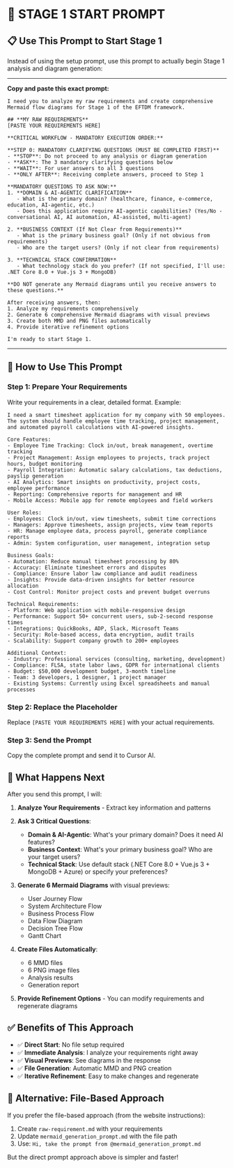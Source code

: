 # 🚀 STAGE 1 START PROMPT

## **📋 Use This Prompt to Start Stage 1**

Instead of using the setup prompt, use this prompt to actually begin Stage 1 analysis and diagram generation:

---

**Copy and paste this exact prompt:**

```
I need you to analyze my raw requirements and create comprehensive Mermaid flow diagrams for Stage 1 of the EFTDM framework.

## **MY RAW REQUIREMENTS**
[PASTE YOUR REQUIREMENTS HERE]

**CRITICAL WORKFLOW - MANDATORY EXECUTION ORDER:**

**STEP 0: MANDATORY CLARIFYING QUESTIONS (MUST BE COMPLETED FIRST)**
- **STOP**: Do not proceed to any analysis or diagram generation
- **ASK**: The 3 mandatory clarifying questions below
- **WAIT**: For user answers to all 3 questions
- **ONLY AFTER**: Receiving complete answers, proceed to Step 1

**MANDATORY QUESTIONS TO ASK NOW:**
1. **DOMAIN & AI-AGENTIC CLARIFICATION**
   - What is the primary domain? (healthcare, finance, e-commerce, education, AI-agentic, etc.)
   - Does this application require AI-agentic capabilities? (Yes/No - conversational AI, AI automation, AI-assisted, multi-agent)

2. **BUSINESS CONTEXT (If Not Clear from Requirements)**
   - What is the primary business goal? (Only if not obvious from requirements)
   - Who are the target users? (Only if not clear from requirements)

3. **TECHNICAL STACK CONFIRMATION**
   - What technology stack do you prefer? (If not specified, I'll use: .NET Core 8.0 + Vue.js 3 + MongoDB)

**DO NOT generate any Mermaid diagrams until you receive answers to these questions.**

After receiving answers, then:
1. Analyze my requirements comprehensively
2. Generate 6 comprehensive Mermaid diagrams with visual previews
3. Create both MMD and PNG files automatically
4. Provide iterative refinement options

I'm ready to start Stage 1.
```

---

## **📝 How to Use This Prompt**

### **Step 1: Prepare Your Requirements**
Write your requirements in a clear, detailed format. Example:

```
I need a smart timesheet application for my company with 50 employees. The system should handle employee time tracking, project management, and automated payroll calculations with AI-powered insights.

Core Features:
- Employee Time Tracking: Clock in/out, break management, overtime tracking
- Project Management: Assign employees to projects, track project hours, budget monitoring
- Payroll Integration: Automatic salary calculations, tax deductions, payslip generation
- AI Analytics: Smart insights on productivity, project costs, employee performance
- Reporting: Comprehensive reports for management and HR
- Mobile Access: Mobile app for remote employees and field workers

User Roles:
- Employees: Clock in/out, view timesheets, submit time corrections
- Managers: Approve timesheets, assign projects, view team reports
- HR: Manage employee data, process payroll, generate compliance reports
- Admin: System configuration, user management, integration setup

Business Goals:
- Automation: Reduce manual timesheet processing by 80%
- Accuracy: Eliminate timesheet errors and disputes
- Compliance: Ensure labor law compliance and audit readiness
- Insights: Provide data-driven insights for better resource allocation
- Cost Control: Monitor project costs and prevent budget overruns

Technical Requirements:
- Platform: Web application with mobile-responsive design
- Performance: Support 50+ concurrent users, sub-2-second response times
- Integrations: QuickBooks, ADP, Slack, Microsoft Teams
- Security: Role-based access, data encryption, audit trails
- Scalability: Support company growth to 200+ employees

Additional Context:
- Industry: Professional services (consulting, marketing, development)
- Compliance: FLSA, state labor laws, GDPR for international clients
- Budget: $50,000 development budget, 3-month timeline
- Team: 3 developers, 1 designer, 1 project manager
- Existing Systems: Currently using Excel spreadsheets and manual processes
```

### **Step 2: Replace the Placeholder**
Replace `[PASTE YOUR REQUIREMENTS HERE]` with your actual requirements.

### **Step 3: Send the Prompt**
Copy the complete prompt and send it to Cursor AI.

## **🎯 What Happens Next**

After you send this prompt, I will:

1. **Analyze Your Requirements** - Extract key information and patterns
2. **Ask 3 Critical Questions**:
   - **Domain & AI-Agentic**: What's your primary domain? Does it need AI features?
   - **Business Context**: What's your primary business goal? Who are your target users?
   - **Technical Stack**: Use default stack (.NET Core 8.0 + Vue.js 3 + MongoDB + Azure) or specify your preferences?

3. **Generate 6 Mermaid Diagrams** with visual previews:
   - User Journey Flow
   - System Architecture Flow
   - Business Process Flow
   - Data Flow Diagram
   - Decision Tree Flow
   - Gantt Chart

4. **Create Files Automatically**:
   - 6 MMD files
   - 6 PNG image files
   - Analysis results
   - Generation report

5. **Provide Refinement Options** - You can modify requirements and regenerate diagrams

## **✅ Benefits of This Approach**

- ✅ **Direct Start**: No file setup required
- ✅ **Immediate Analysis**: I analyze your requirements right away
- ✅ **Visual Previews**: See diagrams in the response
- ✅ **File Generation**: Automatic MMD and PNG creation
- ✅ **Iterative Refinement**: Easy to make changes and regenerate

## **🔄 Alternative: File-Based Approach**

If you prefer the file-based approach (from the website instructions):

1. Create `raw-requirement.md` with your requirements
2. Update `mermaid_generation_prompt.md` with the file path
3. Use: `Hi, take the prompt from @mermaid_generation_prompt.md`

But the direct prompt approach above is simpler and faster!
